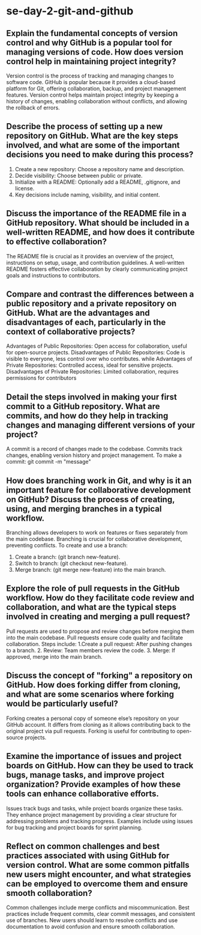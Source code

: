# se-day-2-git-and-github
## Explain the fundamental concepts of version control and why GitHub is a popular tool for managing versions of code. How does version control help in maintaining project integrity?
Version control is the process of tracking and managing changes to software code. GitHub is popular because it provides a cloud-based platform for Git, offering collaboration, backup, and project management features. Version control helps maintain project integrity by keeping a history of changes, enabling collaboration without conflicts, and allowing the rollback of errors.

## Describe the process of setting up a new repository on GitHub. What are the key steps involved, and what are some of the important decisions you need to make during this process?
1. Create a new repository: Choose a repository name and description.
2. Decide visibility: Choose between public or private.
3. Initialize with a README: Optionally add a README, .gitignore, and license.
4. Key decisions include naming, visibility, and initial content.

## Discuss the importance of the README file in a GitHub repository. What should be included in a well-written README, and how does it contribute to effective collaboration?
The README file is crucial as it provides an overview of the project, instructions on setup, usage, and contribution guidelines. A well-written README fosters effective collaboration by clearly communicating project goals and instructions to contributors.

## Compare and contrast the differences between a public repository and a private repository on GitHub. What are the advantages and disadvantages of each, particularly in the context of collaborative projects?
Advantages of Public Repositories: Open access for collaboration, useful for open-source projects.
Disadvantages of Public Repositories: Code is visible to everyone, less control over who contributes.
while
Advantages of Private Repositories: Controlled access, ideal for sensitive projects.
Disadvantages of Private Repositories: Limited collaboration, requires permissions for contributors

## Detail the steps involved in making your first commit to a GitHub repository. What are commits, and how do they help in tracking changes and managing different versions of your project?
A commit is a record of changes made to the codebase. Commits track changes, enabling version history and project management.
To make a commit: git commit -m "message"

## How does branching work in Git, and why is it an important feature for collaborative development on GitHub? Discuss the process of creating, using, and merging branches in a typical workflow.
Branching allows developers to work on features or fixes separately from the main codebase. Branching is crucial for collaborative development, preventing conflicts.
To create and use a branch:
1. Create a branch: (git branch new-feature).
2. Switch to branch: (git checkout new-feature).
3. Merge branch: (git merge new-feature) into the main branch.

## Explore the role of pull requests in the GitHub workflow. How do they facilitate code review and collaboration, and what are the typical steps involved in creating and merging a pull request?
Pull requests are used to propose and review changes before merging them into the main codebase. Pull requests ensure code quality and facilitate collaboration.
Steps include:
1.Create a pull request: After pushing changes to a branch.
2. Review: Team members review the code.
3. Merge: If approved, merge into the main branch.

## Discuss the concept of "forking" a repository on GitHub. How does forking differ from cloning, and what are some scenarios where forking would be particularly useful?
Forking creates a personal copy of someone else’s repository on your GitHub account. It differs from cloning as it allows contributing back to the original project via pull requests. Forking is useful for contributing to open-source projects.

## Examine the importance of issues and project boards on GitHub. How can they be used to track bugs, manage tasks, and improve project organization? Provide examples of how these tools can enhance collaborative efforts.
Issues track bugs and tasks, while project boards organize these tasks. They enhance project management by providing a clear structure for addressing problems and tracking progress. Examples include using issues for bug tracking and project boards for sprint planning.

## Reflect on common challenges and best practices associated with using GitHub for version control. What are some common pitfalls new users might encounter, and what strategies can be employed to overcome them and ensure smooth collaboration?
Common challenges include merge conflicts and miscommunication. Best practices include frequent commits, clear commit messages, and consistent use of branches. New users should learn to resolve conflicts and use documentation to avoid confusion and ensure smooth collaboration.
